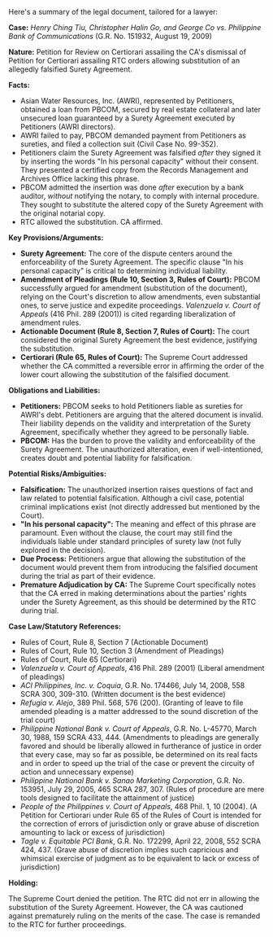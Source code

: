Here's a summary of the legal document, tailored for a lawyer:

**Case:** *Henry Ching Tiu, Christopher Halin Go, and George Co vs. Philippine Bank of Communications* (G.R. No. 151932, August 19, 2009)

**Nature:** Petition for Review on Certiorari assailing the CA's dismissal of Petition for Certiorari assailing RTC orders allowing substitution of an allegedly falsified Surety Agreement.

**Facts:**

*   Asian Water Resources, Inc. (AWRI), represented by Petitioners, obtained a loan from PBCOM, secured by real estate collateral and later unsecured loan guaranteed by a Surety Agreement executed by Petitioners (AWRI directors).
*   AWRI failed to pay, PBCOM demanded payment from Petitioners as sureties, and filed a collection suit (Civil Case No. 99-352).
*   Petitioners claim the Surety Agreement was falsified *after* they signed it by inserting the words "In his personal capacity" without their consent. They presented a certified copy from the Records Management and Archives Office lacking this phrase.
*   PBCOM admitted the insertion was done *after* execution by a bank auditor, *without* notifying the notary, to comply with internal procedure. They sought to substitute the altered copy of the Surety Agreement with the original notarial copy.
*   RTC allowed the substitution. CA affirmed.

**Key Provisions/Arguments:**

*   **Surety Agreement:** The core of the dispute centers around the enforceability of the Surety Agreement. The specific clause "In his personal capacity" is critical to determining individual liability.
*   **Amendment of Pleadings (Rule 10, Section 3, Rules of Court):** PBCOM successfully argued for amendment (substitution of the document), relying on the Court's discretion to allow amendments, even substantial ones, to serve justice and expedite proceedings. *Valenzuela v. Court of Appeals* (416 Phil. 289 (2001)) is cited regarding liberalization of amendment rules.
*   **Actionable Document (Rule 8, Section 7, Rules of Court):** The court considered the original Surety Agreement the best evidence, justifying the substitution.
*   **Certiorari (Rule 65, Rules of Court):** The Supreme Court addressed whether the CA committed a reversible error in affirming the order of the lower court allowing the substitution of the falsified document.

**Obligations and Liabilities:**

*   **Petitioners:** PBCOM seeks to hold Petitioners liable as sureties for AWRI's debt.  Petitioners are arguing that the altered document is invalid. Their liability depends on the validity and interpretation of the Surety Agreement, specifically whether they agreed to be personally liable.
*   **PBCOM:** Has the burden to prove the validity and enforceability of the Surety Agreement. The unauthorized alteration, even if well-intentioned, creates doubt and potential liability for falsification.

**Potential Risks/Ambiguities:**

*   **Falsification:** The unauthorized insertion raises questions of fact and law related to potential falsification. Although a civil case, potential criminal implications exist (not directly addressed but mentioned by the Court).
*   **"In his personal capacity":** The meaning and effect of this phrase are paramount. Even without the clause, the court may still find the individuals liable under standard principles of surety law (not fully explored in the decision).
*   **Due Process:** Petitioners argue that allowing the substitution of the document would prevent them from introducing the falsified document during the trial as part of their evidence.
*   **Premature Adjudication by CA:** The Supreme Court specifically notes that the CA erred in making determinations about the parties' rights under the Surety Agreement, as this should be determined by the RTC during trial.

**Case Law/Statutory References:**

*   Rules of Court, Rule 8, Section 7 (Actionable Document)
*   Rules of Court, Rule 10, Section 3 (Amendment of Pleadings)
*   Rules of Court, Rule 65 (Certiorari)
*   *Valenzuela v. Court of Appeals*, 416 Phil. 289 (2001) (Liberal amendment of pleadings)
*   *ACI Philippines, Inc. v. Coquia*, G.R. No. 174466, July 14, 2008, 558 SCRA 300, 309-310. (Written document is the best evidence)
*    *Refugia v. Alejo*, 389 Phil. 568, 576 (200). (Granting of leave to file amended pleading is a matter addressed to the sound discretion of the trial court)
*   *Philippine National Bank v. Court of Appeals*, G.R. No. L-45770, March 30, 1988, 159 SCRA 433, 444. (Amendments to pleadings are generally favored and should be liberally allowed in furtherance of justice in order that every case, may so far as possible, be determined on its real facts and in order to speed up the trial of the case or prevent the circuity of action and unnecessary expense)
*   *Philippine National Bank v. Sanao Marketing Corporation*, G.R. No. 153951, July 29, 2005, 465 SCRA 287, 307. (Rules of procedure are mere tools designed to facilitate the attainment of justice)
*   *People of the Philippines v. Court of Appeals*, 468 Phil. 1, 10 (2004). (A Petition for Certiorari under Rule 65 of the Rules of Court is intended for the correction of errors of jurisdiction only or grave abuse of discretion amounting to lack or excess of jurisdiction)
*   *Tagle v. Equitable PCI Bank*, G.R. No. 172299, April 22, 2008, 552 SCRA 424, 437. (Grave abuse of discretion implies such capricious and whimsical exercise of judgment as to be equivalent to lack or excess of jurisdiction)

**Holding:**

The Supreme Court denied the petition. The RTC did not err in allowing the substitution of the Surety Agreement.  However, the CA was cautioned against prematurely ruling on the merits of the case. The case is remanded to the RTC for further proceedings.
